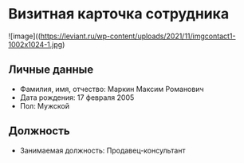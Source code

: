 
# Визитная карточка сотрудника

![image]((https://leviant.ru/wp-content/uploads/2021/11/imgcontact1-1002x1024-1.jpg)

## Личные данные
- Фамилия, имя, отчество: Маркин Максим Романович  
- Дата рождения: 17 февраля 2005  
- Пол: Мужской  

## Должность
- Занимаемая должность: Продавец-консультант
